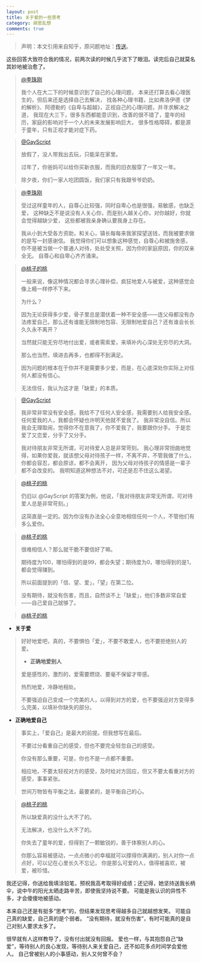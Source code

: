 ```yaml
---
layout: post
title: 关于爱的一些思考
category: 胡思乱想
comments: true
---
```

>声明：本文引用来自知乎，原问题地址：[传送](http://www.zhihu.com/question/20936737/answer/28112866)。

这些回答大致符合我的情况，前两次读的时候几乎流下了眼泪。读完后自己就莫名其妙地被治愈了。






>[@李珠刚](http://www.zhihu.com/people/li-zhu-gang)
>
>我个人在大二下的时候意识到了自己的心理问题，
本来还打算去看心理医生的，但后来还是选择自己去解决，
找各种心理书籍，比如弗洛伊德《梦的解析》、阿德勒的《自卑与超越》，正视自己的心理问题，并寻求解决之道，
我现在大三下，很多东西都能意识到，改善的很不错了，童年的经历，家庭的影响对于一个人的未来发展影响巨大，
很多性格障碍，都是源于童年，只有正视才能对症下药。

>[@GayScript](http://www.zhihu.com/people/gayscript)
>
>放假了，没人带我出去玩，只能呆在家里。
>
>过年了，你爸妈可以给你买新衣服，而我的旧衣服穿了一年又一年。
>
>除夕夜，你们一家人吃团圆饭，我们家只有我跟爷爷奶奶。

>[@李珠刚](http://www.zhihu.com/people/li-zhu-gang)
>
>受过这样童年的人，自尊心比较强，同时自卑心也是很强，易敏感，也缺乏爱，
这种缺乏不是说没有人关心你，而是别人越关心你，对你越好，你就会觉得越缺少爱，
这些都被我亲身确认要我身上存在。
>
>我从小到大受各方资助，和关心，镇长每每来我家探望送钱，而我被要求做的是写一封感谢信。
我觉得你们可以想象这种感觉，自尊心和被施舍感，你不是被当做一个普通人对待，处处受关照，因为你的家庭原因，你的双亲全无。
自尊心和自卑心齐齐涌来。

>[@桃子的桃](http://www.zhihu.com/people/tao-zi-de-tao)
>
>一般来说，像这种情况都会寻求心理补偿，疯狂地爱人与被爱，这种感觉会像上瘾一样停不下来。
>
>为什么？
>
>因为无论获得多少爱，骨子里总是潜伏着一种不安全感——连父母都没有办法疼爱自己，那么还有谁能无限制地包容、无限制地爱自己？还有谁会长长久久永不离开？
>
>当然就只能无穷尽地付出爱，或者需索爱，来填补内心深处无穷尽的大洞。
>
>那么也当然，填进去再多，也都得不到满足。
>
>因为问题的根本在于你并不是需要多少爱，而是，在心底深处你实际上对任何人都没有信心。
>
>无法信任，我认为这才是「缺爱」的本质。

>[@GayScript](http://www.zhihu.com/people/gayscript)
>
>我非常非常没有安全感，我给不了任何人安全感，我需要别人给我安全感。
任何爱我的人，我都会怀疑也许明天他就不爱我了。
我非常没自信。所以我会无理取闹，觉得你不在意我了，你不爱我了，我要跟你分手。
于是恋爱了又恋爱，分手了又分手。
>
>我对待朋友非常无所谓，可对待爱人总是非常苛刻。
我心理非常扭曲地觉得，如果你爱我，就该想父母对待孩子一样，不离不弃，不管我做了什么，你都会容忍，都会原谅，都不会离开，
因为父母对待孩子的情感是一辈子都不会改变的。
我明知道这种想法不对，可还是忍不住这么渴望。

>[@桃子的桃](http://www.zhihu.com/people/tao-zi-de-tao)
>
>仍旧以 @GayScript 的答案为例，他说，「我对待朋友非常无所谓，可对待爱人总是非常苛刻。」
>
>这简直是一定的。因为你没有办法全心全意地相信任何一个人，不管他们有多么爱你。

>[@桃子的桃](http://www.zhihu.com/people/tao-zi-de-tao)
>
>很难相信人？那么就干脆不要信好了嘛。
>
>期待度为100，哪怕得到的是99，都会失望；期待度为0，哪怕得到的是1，都会觉得赚到。
>
>所以前面提到的「信、望、爱」，「望」在第二位。
>
>没有期待，就没有伤害，而且，自然谈不上「缺爱」，他们多数非常自爱——自己爱自己就够了。

>[@桃子的桃](http://www.zhihu.com/people/tao-zi-de-tao)
>
* __关于爱__
>
>好好地爱吧，真的，不要惧怕「爱」，不要不敢爱人，也不要拒绝别人的爱。
>
>* __正确地爱别人__
>
>爱是感性的，激烈的，爱需要燃烧、要毫不保留才带感。
>
>热烈地爱，冷静地相处。
>
>不要强迫自己变成一个完美的人，以得到对方的爱，也不要强迫对方变得多么完美，以填补你缺失的部分。
>
* __正确地爱自己__
>
>事实上，「爱自己」是最大的前提。但我想写在最后。
>
>不要过分看重自己的感受，但也不要完全轻忽自己的感受。
>
>你没有那么重要，可是，你也不是一点都不重要。
>
>相应地，不要太轻视对方的感受，及时给对方回应，但又不要太看重对方的感受，事事紧张。
>
>世间万物皆有平衡之法，最要紧的，是平衡自己的心。

>[@桃子的桃](http://www.zhihu.com/people/tao-zi-de-tao)
>
>所以缺爱真的没什么大不了的。
>
>无法解决，也没什么大不了的。
>
>你失去了童年的爱，但得到了一颗敏锐的，善于体察别人的心。
>
>你那么容易被感动，一点点微小的幸福就可以撑得你满满的，别人对你一点点好，可以记在心里长久不忘记，
你是那么可爱的人，值得被喜欢，被爱，被珍惜。

我还记得，你送给我填涂铅笔，预祝我高考取得好成绩；还记得，她坚持送我长柄伞，说中午的阳光太晒走路辛苦，即使我坚持说不要。
可能是我认识的异性不多，才会傻傻地被感动。

本来自己还是有挺多“思考”的，但结果发现思考得越多自己就越想发笑。
可能自己真的缺爱，自己真的是个弱者。
“没有期待，就没有伤害”，有时可能真的是自己对别人要求太多了。

很早就有人这样教导了，没有付出就没有回报。
爱也一样，与其抱怨自己“缺爱”，等待别人的良心发现，等待别人来关爱自己，还不如花多点时间学会爱他人。
自己曾被别人的小事感动，别人又何曾不会？
